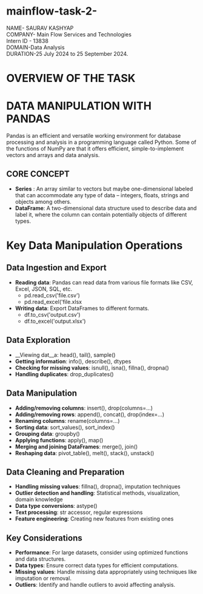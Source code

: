 # mainflow-task-2-
NAME- SAURAV KASHYAP  
COMPANY- Main Flow Services and Technologies   
Intern ID - 13838  
DOMAIN-Data Analysis   
DURATION-25 July 2024 to 25 September 2024.

# OVERVIEW OF THE TASK

# DATA MANIPULATION WITH PANDAS

Pandas is an efficient and versatile working environment for database processing and analysis in a programming language called Python. Some of the functions of NumPy are that it offers efficient, simple-to-implement vectors and arrays and data analysis. 

## CORE CONCEPT
- __Series__ : An array similar to vectors but maybe one-dimensional labeled that can accommodate any type of data – integers, floats, strings and objects among others.  
- __DataFrame__: A two-dimensional data structure used to describe data and label it, where the column can contain potentially objects of different types.

# Key Data Manipulation Operations
## Data Ingestion and Export
- __Reading data__: Pandas can read data from various file formats like CSV, Excel, JSON, SQL, etc.  
    - pd.read_csv('file.csv')  
    - pd.read_excel('file.xlsx  
- __Writing data__: Export DataFrames to different formats.  
    - df.to_csv('output.csv')  
    - df.to_excel('output.xlsx')

## Data Exploration
- __Viewing dat__a: head(), tail(), sample()  
- __Getting information__: info(), describe(), dtypes  
- __Checking for missing values__: isnull(), isna(), fillna(), dropna()  
- __Handling duplicates__: drop_duplicates() 

## Data Manipulation
- __Adding/removing columns__: insert(), drop(columns=...)  
- __Adding/removing rows__: append(), concat(), drop(index=...)  
- __Renaming columns__: rename(columns=...)  
- __Sorting data__: sort_values(), sort_index()  
- __Grouping data__: groupby()  
- __Applying functions__: apply(), map()  
- __Merging and joining DataFrames__: merge(), join()  
- __Reshaping data__: pivot_table(), melt(), stack(), unstack()  



## Data Cleaning and Preparation
- __Handling missing values__: fillna(), dropna(), imputation techniques  
- __Outlier detection and handling__: Statistical methods, visualization, domain knowledge  
- __Data type conversions__: astype()  
- __Text processing__: str accessor, regular expressions  
- __Feature engineering__: Creating new features from existing ones  

## Key Considerations
- __Performance__: For large datasets, consider using optimized functions and data structures.  
- __Data types__: Ensure correct data types for efficient computations.  
- __Missing values__: Handle missing data appropriately using techniques like imputation or removal.  
- __Outliers__: Identify and handle outliers to avoid affecting analysis.

